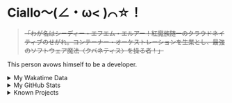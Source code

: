 # Ciallo～(∠・ω< )⌒☆！

> ~~「わが名はシーディー・エフエム・エルアー！紅魔族随一のクラウドネイティブのせがれ。コンテーナー・オーケストレーションを生業とし、最強のソフトウェア魔法〈クバネティス〉を操る者！」~~

This person avows himself to be a developer.

<details>

<summary>My Wakatime Data</summary>

<!--START_SECTION:waka-->
![Lines of code](https://img.shields.io/badge/From%20Hello%20World%20I%27ve%20Written-8.9%20million%20lines%20of%20code-blue)

**🐱 My GitHub Data** 

> 📦 790.1 kB Used in GitHub's Storage 
 > 
> 🚫 Not Opted to Hire
 > 
> 📜 93 Public Repositories 
 > 
> 🔑 30 Private Repositories 
 > 
**I'm an Early 🐤** 

```text
🌞 Morning                2262 commits        ██████░░░░░░░░░░░░░░░░░░░   23.90 % 
🌆 Daytime                4106 commits        ███████████░░░░░░░░░░░░░░   43.38 % 
🌃 Evening                3023 commits        ████████░░░░░░░░░░░░░░░░░   31.94 % 
🌙 Night                  75 commits          ░░░░░░░░░░░░░░░░░░░░░░░░░   00.79 % 
```
📅 **I'm Most Productive on Wednesday** 

```text
Monday                   1177 commits        ███░░░░░░░░░░░░░░░░░░░░░░   12.43 % 
Tuesday                  1670 commits        ████░░░░░░░░░░░░░░░░░░░░░   17.64 % 
Wednesday                1696 commits        ████░░░░░░░░░░░░░░░░░░░░░   17.92 % 
Thursday                 1360 commits        ████░░░░░░░░░░░░░░░░░░░░░   14.37 % 
Friday                   1423 commits        ████░░░░░░░░░░░░░░░░░░░░░   15.03 % 
Saturday                 1149 commits        ███░░░░░░░░░░░░░░░░░░░░░░   12.14 % 
Sunday                   991 commits         ███░░░░░░░░░░░░░░░░░░░░░░   10.47 % 
```


**I Mostly Code in Go** 

```text
Go                       37 repos            █████████░░░░░░░░░░░░░░░░   35.24 % 
Vue                      6 repos             █░░░░░░░░░░░░░░░░░░░░░░░░   05.71 % 
TeX                      6 repos             █░░░░░░░░░░░░░░░░░░░░░░░░   05.71 % 
Rust                     3 repos             █░░░░░░░░░░░░░░░░░░░░░░░░   02.86 % 
Shell                    2 repos             ░░░░░░░░░░░░░░░░░░░░░░░░░   01.90 % 
```




 Last Updated on 30/08/2024 01:31:28 UTC
<!--END_SECTION:waka-->

</details>

<details>
 
 <summary>My GitHub Stats</summary>

[![CDFMLR's github stats](https://github-readme-stats.vercel.app/api?username=cdfmlr&count_private=true&show_icons=true)](https://github.com/anuraghazra/github-readme-stats)
 
</details>

<details>

<summary>Known Projects</summary>

[![Star History Chart](https://api.star-history.com/svg?repos=cdfmlr/pyflowchart,cdfmlr/muvtuber,cdfmlr/crud,cdfmlr/murecom-verse-1,cdfmlr/murecom-intro&type=Date)](https://star-history.com/#cdfmlr/pyflowchart&cdfmlr/muvtuber&cdfmlr/crud&cdfmlr/murecom-verse-1&cdfmlr/murecom-intro&Date)

 </details>
